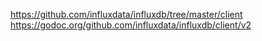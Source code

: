 https://github.com/influxdata/influxdb/tree/master/client
https://godoc.org/github.com/influxdata/influxdb/client/v2

